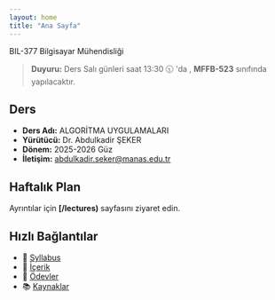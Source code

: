 ```yaml
---
layout: home
title: "Ana Sayfa"
---
```

BIL-377 
Bilgisayar Mühendisliği

> **Duyuru:** Ders Salı günleri saat 13:30 🕥 'da , **MFFB-523** sınıfında yapılacaktır.

## Ders
- **Ders Adı:** ALGORİTMA UYGULAMALARI
- **Yürütücü:** Dr. Abdulkadir ŞEKER
- **Dönem:** 2025-2026 Güz
- **İletişim:** abdulkadir.seker@manas.edu.tr

## Haftalık Plan
Ayrıntılar için **[/lectures)** sayfasını ziyaret edin.

## Hızlı Bağlantılar
- 📄 [Syllabus](/syllabus)
- 🧭 [İçerik](/lectures)
- 📝 [Ödevler](/assignments)
- 📚 [Kaynaklar](/resources)
